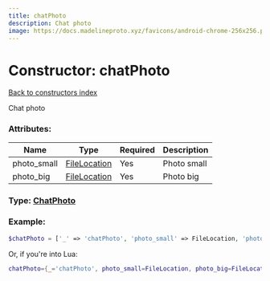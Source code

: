 ```yaml
---
title: chatPhoto
description: Chat photo
image: https://docs.madelineproto.xyz/favicons/android-chrome-256x256.png
---
```

# Constructor: chatPhoto  
[Back to constructors index](index.md)



Chat photo

### Attributes:

| Name     |    Type       | Required | Description |
|----------|---------------|----------|-------------|
|photo\_small|[FileLocation](../types/FileLocation.md) | Yes|Photo small|
|photo\_big|[FileLocation](../types/FileLocation.md) | Yes|Photo big|



### Type: [ChatPhoto](../types/ChatPhoto.md)


### Example:

```php
$chatPhoto = ['_' => 'chatPhoto', 'photo_small' => FileLocation, 'photo_big' => FileLocation];
```  


Or, if you're into Lua:

```lua
chatPhoto={_='chatPhoto', photo_small=FileLocation, photo_big=FileLocation}

```


